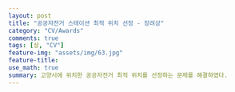 ```yaml
---
layout: post
title: "공공자전거 스테이션 최적 위치 선정 - 장려상"
category: "CV/Awards"
comments: true
tags: [상, "CV"]
feature-img: "assets/img/63.jpg"
feature-title:
use_math: true
summary: 고양시에 위치한 공공자전거 최적 위치를 선정하는 문제를 해결하였다.
---
```

